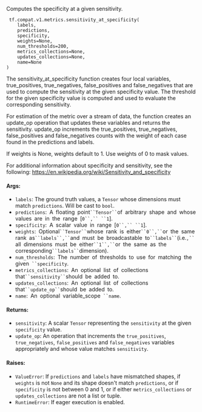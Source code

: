 
Computes the specificity at a given sensitivity.

```
 tf.compat.v1.metrics.sensitivity_at_specificity(
    labels,
    predictions,
    specificity,
    weights=None,
    num_thresholds=200,
    metrics_collections=None,
    updates_collections=None,
    name=None
)
```

The sensitivity_at_specificity function creates four local variables, true_positives, true_negatives, false_positives and false_negatives that are used to compute the sensitivity at the given specificity value. The threshold for the given specificity value is computed and used to evaluate the corresponding sensitivity.

For estimation of the metric over a stream of data, the function creates an update_op operation that updates these variables and returns the sensitivity. update_op increments the true_positives, true_negatives, false_positives and false_negatives counts with the weight of each case found in the predictions and labels.

If weights is None, weights default to 1. Use weights of 0 to mask values.

For additional information about specificity and sensitivity, see the following: https://en.wikipedia.org/wiki/Sensitivity_and_specificity
#### Args:
- `labels`: The ground truth values, a `Tensor` whose dimensions must match `predictions`. Will be cast to `bool`.
- `predictions`:` `A` `floating` `point` ``Tensor`` `of` `arbitrary` `shape` `and` `whose` `values` `are` `in` `the` `range` `[`0``,`` ``1`].
- `specificity`:` `A` `scalar` `value` `in` `range` `[`0``,`` ``1`].
- `weights`:` `Optional` ``Tensor`` `whose` `rank` `is` `either` ``0``,`` `or` `the` `same` `rank` `as` ``labels``,`` `and` `must` `be` `broadcastable` `to` ``labels`` `(i.e.`,`` `all` `dimensions` `must` `be` `either` ``1``,`` `or` `the` `same` `as` `the` `corresponding` ``labels`` `dimension).
- `num_thresholds`:` `The` `number` `of` `thresholds` `to` `use` `for` `matching` `the` `given` ``specificity`.
- `metrics_collections`:` `An` `optional` `list` `of` `collections` `that` ``sensitivity`` `should` `be` `added` `to.
- `updates_collections`:` `An` `optional` `list` `of` `collections` `that` ``update_op`` `should` `be` `added` `to.
- `name`:` `An` `optional` `variable_scope` ``name`.
#### Returns:
- `sensitivity`: A scalar `Tensor` representing the `sensitivity` at the given `specificity` value.
- `update_op`: An operation that increments the `true_positives`, `true_negatives`, `false_positives` and `false_negatives` variables appropriately and whose value matches `sensitivity`.
#### Raises:
- `ValueError`: If `predictions` and `labels` have mismatched shapes, if `weights` is not `None` and its shape doesn't match `predictions`, or if `specificity` is not between 0 and 1, or if either `metrics_collections` or `updates_collections` are not a list or tuple.
- `RuntimeError`: If eager execution is enabled.
